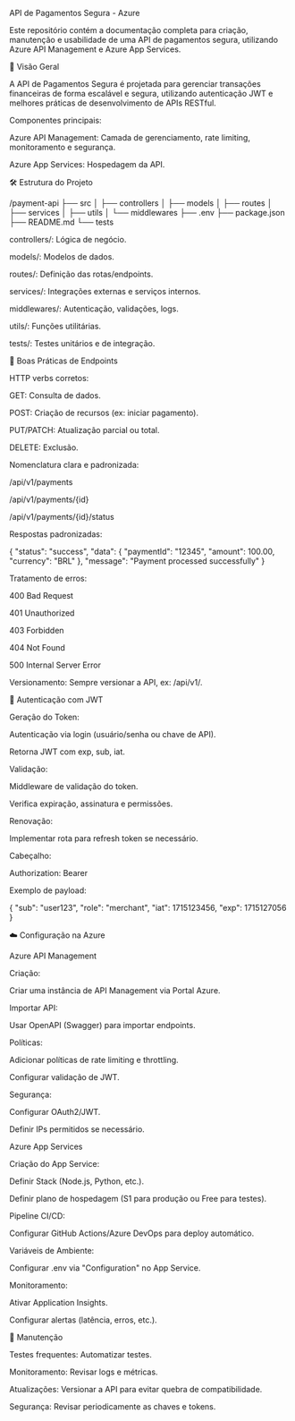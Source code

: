 API de Pagamentos Segura - Azure

Este repositório contém a documentação completa para criação, manutenção e usabilidade de uma API de pagamentos segura, utilizando Azure API Management e Azure App Services.

📅 Visão Geral

A API de Pagamentos Segura é projetada para gerenciar transações financeiras de forma escalável e segura, utilizando autenticação JWT e melhores práticas de desenvolvimento de APIs RESTful.

Componentes principais:

Azure API Management: Camada de gerenciamento, rate limiting, monitoramento e segurança.

Azure App Services: Hospedagem da API.

🛠️ Estrutura do Projeto

/payment-api
├── src
│   ├── controllers
│   ├── models
│   ├── routes
│   ├── services
│   ├── utils
│   └── middlewares
├── .env
├── package.json
├── README.md
└── tests

controllers/: Lógica de negócio.

models/: Modelos de dados.

routes/: Definição das rotas/endpoints.

services/: Integrações externas e serviços internos.

middlewares/: Autenticação, validações, logs.

utils/: Funções utilitárias.

tests/: Testes unitários e de integração.

📝 Boas Práticas de Endpoints

HTTP verbs corretos:

GET: Consulta de dados.

POST: Criação de recursos (ex: iniciar pagamento).

PUT/PATCH: Atualização parcial ou total.

DELETE: Exclusão.

Nomenclatura clara e padronizada:

/api/v1/payments

/api/v1/payments/{id}

/api/v1/payments/{id}/status

Respostas padronizadas:

{
  "status": "success",
  "data": {
    "paymentId": "12345",
    "amount": 100.00,
    "currency": "BRL"
  },
  "message": "Payment processed successfully"
}

Tratamento de erros:

400 Bad Request

401 Unauthorized

403 Forbidden

404 Not Found

500 Internal Server Error

Versionamento: Sempre versionar a API, ex: /api/v1/.

🔐 Autenticação com JWT

Geração do Token:

Autenticação via login (usuário/senha ou chave de API).

Retorna JWT com exp, sub, iat.

Validação:

Middleware de validação do token.

Verifica expiração, assinatura e permissões.

Renovação:

Implementar rota para refresh token se necessário.

Cabeçalho:

Authorization: Bearer <token>

Exemplo de payload:

{
  "sub": "user123",
  "role": "merchant",
  "iat": 1715123456,
  "exp": 1715127056
}

☁️ Configuração na Azure

Azure API Management

Criação:

Criar uma instância de API Management via Portal Azure.

Importar API:

Usar OpenAPI (Swagger) para importar endpoints.

Políticas:

Adicionar políticas de rate limiting e throttling.

Configurar validação de JWT.

Segurança:

Configurar OAuth2/JWT.

Definir IPs permitidos se necessário.

Azure App Services

Criação do App Service:

Definir Stack (Node.js, Python, etc.).

Definir plano de hospedagem (S1 para produção ou Free para testes).

Pipeline CI/CD:

Configurar GitHub Actions/Azure DevOps para deploy automático.

Variáveis de Ambiente:

Configurar .env via "Configuration" no App Service.

Monitoramento:

Ativar Application Insights.

Configurar alertas (latência, erros, etc.).

🔧 Manutenção

Testes frequentes: Automatizar testes.

Monitoramento: Revisar logs e métricas.

Atualizações: Versionar a API para evitar quebra de compatibilidade.

Segurança: Revisar periodicamente as chaves e tokens.
